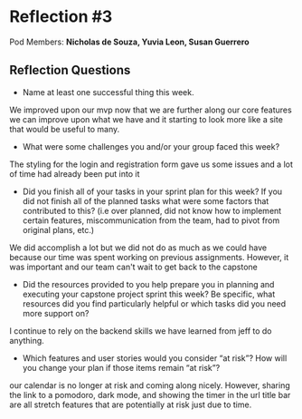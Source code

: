 # Reflection #3

Pod Members: **Nicholas de Souza, Yuvia Leon, Susan Guerrero**

## Reflection Questions

* Name at least one successful thing this week.

 We improved upon our mvp now that we are further along our core features we can improve upon what we have and it starting to look more like a site that would be useful to many. 

* What were some challenges you and/or your group faced this week?

 The styling for the login and registration form gave us some issues and a lot of time had already been put into it 

* Did you finish all of your tasks in your sprint plan for this week? If you did not finish all of the planned tasks what were some factors that contributed to this?  (i.e over planned, did not know how to implement certain features, miscommunication from the team, had to pivot from original plans, etc.)

 We did accomplish a lot but we did not do as much as we could have because our time was spent working on previous assignments. However, it was important and our team can't wait to get back to the capstone 

* Did the resources provided to you help prepare you in planning and executing your capstone project sprint this week? Be specific, what resources did you find particularly helpful or which tasks did you need more support on?

 I continue to rely on the backend skills we have learned from jeff to do anything. 

* Which features and user stories would you consider “at risk”? How will you change your plan if those items remain “at risk”?

our calendar is no longer at risk and coming along nicely. However, sharing the link to a pomodoro, dark mode, and showing the timer in the url title bar are all stretch features that are potentially at risk just due to time. 
